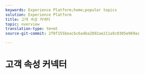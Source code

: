 ```yaml
---
keywords: Experience Platform;home;popular topics
solution: Experience Platform
title: 고객 속성 커넥터
topic: overview
translation-type: tm+mt
source-git-commit: 2f0f155beacbc6a4ba2892ae211a9c0305e969ac

---
```



# 고객 속성 커넥터
